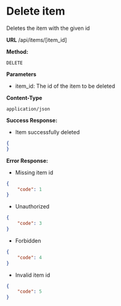 # Delete item

Deletes the item with the given id

**URL**
  /api/items/[item_id]

**Method:**
  
  `DELETE`
  
**Parameters**

- item_id: The id of the item to be deleted

**Content-Type**

  `application/json`

**Success Response:**

- Item successfully deleted

```json
{
}
```
 
**Error Response:**

- Missing item id

```json
{
    "code": 1
}
```

- Unauthorized

```json
{
    "code": 3
}
```

- Forbidden

```json
{
    "code": 4
}
```

- Invalid item id

```json
{
    "code": 5
}
```
